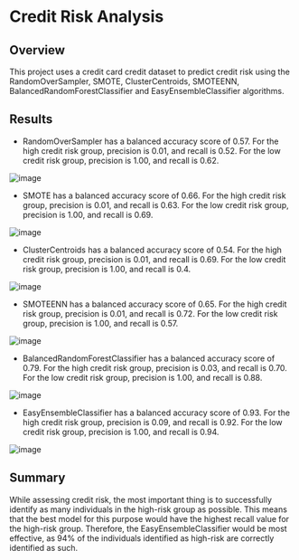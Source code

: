 # Credit Risk Analysis

## Overview
This project uses a credit card credit dataset to predict credit risk using the RandomOverSampler, SMOTE, ClusterCentroids, SMOTEENN, BalancedRandomForestClassifier and EasyEnsembleClassifier algorithms. 

## Results
- RandomOverSampler has a balanced accuracy score of 0.57. For the high credit risk group, precision is 0.01, and recall is 0.52. For the low credit risk group, precision is 1.00, and recall is 0.62.

![image](https://user-images.githubusercontent.com/93882635/163021052-59e7fe48-fa4e-4c24-9364-95f0db7938a5.png)

- SMOTE has a balanced accuracy score of 0.66. For the high credit risk group, precision is 0.01, and recall is 0.63. For the low credit risk group, precision is 1.00, and recall is 0.69.

![image](https://user-images.githubusercontent.com/93882635/163021622-ce6add06-fc1f-4b0f-b911-7d19436e0097.png)

- ClusterCentroids has a balanced accuracy score of 0.54. For the high credit risk group, precision is 0.01, and recall is 0.69. For the low credit risk group, precision is 1.00, and recall is 0.4.

![image](https://user-images.githubusercontent.com/93882635/163021276-48a0dbad-9e31-402a-b519-dc3455e303e5.png)

- SMOTEENN has a balanced accuracy score of 0.65. For the high credit risk group, precision is 0.01, and recall is 0.72. For the low credit risk group, precision is 1.00, and recall is 0.57.

![image](https://user-images.githubusercontent.com/93882635/163021779-10e70c4b-2813-4673-9c61-3a13e6cd187d.png)

- BalancedRandomForestClassifier has a balanced accuracy score of 0.79. For the high credit risk group, precision is 0.03, and recall is 0.70. For the low credit risk group, precision is 1.00, and recall is 0.88.

![image](https://user-images.githubusercontent.com/93882635/163021942-163cd0d8-58c8-4927-b434-bb6f2ab1ec33.png)

- EasyEnsembleClassifier has a balanced accuracy score of 0.93. For the high credit risk group, precision is 0.09, and recall is 0.92. For the low credit risk group, precision is 1.00, and recall is 0.94.

![image](https://user-images.githubusercontent.com/93882635/163022099-bce647a3-6a7e-453a-b5be-ab1f00ca0d77.png)


## Summary
While assessing credit risk, the most important thing is to successfully identify as many individuals in the high-risk group as possible. This means that the best model for this purpose would have the highest recall value for the high-risk group. Therefore, the EasyEnsembleClassifier would be most effective, as 94% of the individuals identified as high-risk are correctly identified as such. 
